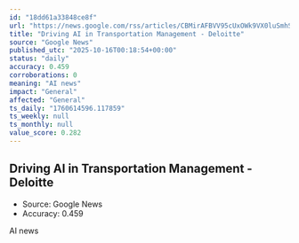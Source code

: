```yaml
---
id: "18dd61a33848ce8f"
url: "https://news.google.com/rss/articles/CBMirAFBVV95cUxOWk9VX0luSmhSR1hOa1JQR05hal92N1hHcXVnRi0yTW1faXZHSzBvSjE1aWFHZXJDbFJNRE9lb3I5cnVjY1hkV093V3E2enhDMlYwX2h5YmpOM0xyQ0pLRHR1WkJfNE1qVDVId3FKdDRfYlVZNDFHSVU5RHdfWWlubFdEalowekRQRXFIWmNaczVMQ3NDZW83UVVYd0QyREI4VmNvb2tqeTdHWWx0?oc=5"
title: "Driving AI in Transportation Management - Deloitte"
source: "Google News"
published_utc: "2025-10-16T00:18:54+00:00"
status: "daily"
accuracy: 0.459
corroborations: 0
meaning: "AI news"
impact: "General"
affected: "General"
ts_daily: "1760614596.117859"
ts_weekly: null
ts_monthly: null
value_score: 0.282
---
```

## Driving AI in Transportation Management - Deloitte

- Source: Google News
- Accuracy: 0.459

AI news
